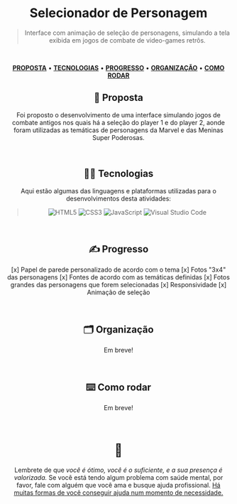<div align='center'>
  
# Selecionador de Personagem 

> Interface com animação de seleção de personagens, simulando a tela exibida em jogos de combate de video-games retrôs.

</br>

<div align="center">

<a href="#proposta">**PROPOSTA**</a> • 
<a href="#tecnologias">**TECNOLOGIAS**</a> • 
<a href="#progresso">**PROGRESSO**</a> • 
<a href="#organizacao">**ORGANIZAÇÃO**</a> • 
<a href="#como rodar">**COMO RODAR**</a>

</div>

<span id="proposta">

## 🧐 Proposta

Foi proposto o desenvolvimento de uma interface simulando jogos de combate antigos nos quais há a seleção do player 1 e do player 2, aonde foram utilizadas as temáticas de personagens da Marvel e das Meninas Super Poderosas. 

<br />
  
<span id="tecnologias">

## 👨‍💻 Tecnologias

Aqui estão algumas das linguagens e plataformas utilizadas para o desenvolvimentos desta atividades:

> ![HTML5](https://img.shields.io/badge/html5-%23E34F26.svg?style=for-the-badge&logo=html5&logoColor=white)
> ![CSS3](https://img.shields.io/badge/css3-%231572B6.svg?style=for-the-badge&logo=css3&logoColor=white)
> ![JavaScript](https://img.shields.io/badge/javascript-%23323330.svg?style=for-the-badge&logo=javascript&logoColor=%23F7DF1E)
> ![Visual Studio Code](https://img.shields.io/badge/Visual%20Studio%20Code-0078d7.svg?style=for-the-badge&logo=visual-studio-code&logoColor=white)

<br />
  
<span id="progresso">

## ✍️ Progresso
[x] Papel de parede personalizado de acordo com o tema
[x] Fotos "3x4" das personagens
[x] Fontes de acordo com as temáticas definidas
[x] Fotos grandes das personagens que forem selecionadas
[x] Responsividade
[x] Animação de seleção 
  
<br />
  
<span id="organizacao">

## 🗂️ Organização
Em breve!

<br />
  
<span id="como rodar">

## ⌨️ Como rodar
Em breve!

<br />

# 💛

Lembrete de que *você é ótimo, você é o suficiente, e a sua presença é valorizada.* Se você está tendo algum problema com saúde mental, por favor, fale com alguém que você ama e busque ajuda profissional. [Há muitas formas de você conseguir ajuda num momento de necessidade.](https://www.cvv.org.br/)
